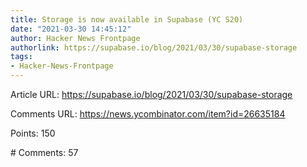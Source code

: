 ```yaml
---
title: Storage is now available in Supabase (YC S20)
date: "2021-03-30 14:45:12"
author: Hacker News Frontpage
authorlink: https://supabase.io/blog/2021/03/30/supabase-storage
tags:
- Hacker-News-Frontpage
---
```


<p>Article URL: <a href="https://supabase.io/blog/2021/03/30/supabase-storage">https://supabase.io/blog/2021/03/30/supabase-storage</a></p>
<p>Comments URL: <a href="https://news.ycombinator.com/item?id=26635184">https://news.ycombinator.com/item?id=26635184</a></p>
<p>Points: 150</p>
<p># Comments: 57</p>
